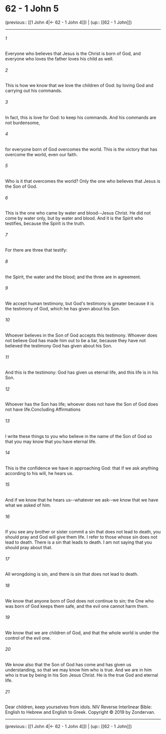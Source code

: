 # 62 - 1 John 5

(previous:: [[1 John 4|← 62 - 1 John 4]]) | (up:: [[62 - 1 John]])

***


###### 1 
Everyone who believes that Jesus is the Christ is born of God, and everyone who loves the father loves his child as well. 

###### 2 
This is how we know that we love the children of God: by loving God and carrying out his commands. 

###### 3 
In fact, this is love for God: to keep his commands. And his commands are not burdensome, 

###### 4 
for everyone born of God overcomes the world. This is the victory that has overcome the world, even our faith. 

###### 5 
Who is it that overcomes the world? Only the one who believes that Jesus is the Son of God. 

###### 6 
This is the one who came by water and blood--Jesus Christ. He did not come by water only, but by water and blood. And it is the Spirit who testifies, because the Spirit is the truth. 

###### 7 
For there are three that testify: 

###### 8 
the Spirit, the water and the blood; and the three are in agreement. 

###### 9 
We accept human testimony, but God's testimony is greater because it is the testimony of God, which he has given about his Son. 

###### 10 
Whoever believes in the Son of God accepts this testimony. Whoever does not believe God has made him out to be a liar, because they have not believed the testimony God has given about his Son. 

###### 11 
And this is the testimony: God has given us eternal life, and this life is in his Son. 

###### 12 
Whoever has the Son has life; whoever does not have the Son of God does not have life.Concluding Affirmations 

###### 13 
I write these things to you who believe in the name of the Son of God so that you may know that you have eternal life. 

###### 14 
This is the confidence we have in approaching God: that if we ask anything according to his will, he hears us. 

###### 15 
And if we know that he hears us--whatever we ask--we know that we have what we asked of him. 

###### 16 
If you see any brother or sister commit a sin that does not lead to death, you should pray and God will give them life. I refer to those whose sin does not lead to death. There is a sin that leads to death. I am not saying that you should pray about that. 

###### 17 
All wrongdoing is sin, and there is sin that does not lead to death. 

###### 18 
We know that anyone born of God does not continue to sin; the One who was born of God keeps them safe, and the evil one cannot harm them. 

###### 19 
We know that we are children of God, and that the whole world is under the control of the evil one. 

###### 20 
We know also that the Son of God has come and has given us understanding, so that we may know him who is true. And we are in him who is true by being in his Son Jesus Christ. He is the true God and eternal life. 

###### 21 
Dear children, keep yourselves from idols. NIV Reverse Interlinear Bible: English to Hebrew and English to Greek. Copyright © 2019 by Zondervan.

***

(previous:: [[1 John 4|← 62 - 1 John 4]]) | (up:: [[62 - 1 John]])
